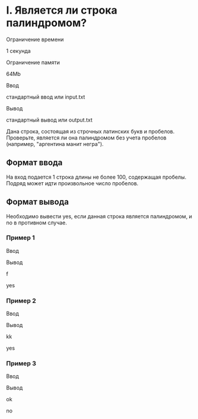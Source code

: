 I. Является ли строка палиндромом?
==================================

Ограничение времени

1 секунда

Ограничение памяти

64Mb

Ввод

стандартный ввод или input.txt

Вывод

стандартный вывод или output.txt

Дана строка, состоящая из строчных латинских букв и пробелов. Проверьте, является ли она палиндромом без учета пробелов (например, "аргентина манит негра").

Формат ввода
------------

На вход подается 1 строка длины не более 100, содержащая пробелы. Подряд может идти произвольное число пробелов.

Формат вывода
-------------

Необходимо вывести yes, если данная строка является палиндромом, и no в противном случае.

### Пример 1

Ввод

Вывод

f

yes

### Пример 2

Ввод

Вывод

kk

yes

### Пример 3

Ввод

Вывод

ok

no
